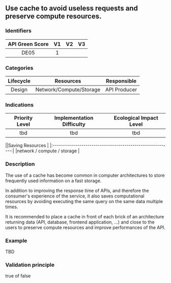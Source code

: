 ## Use cache to avoid useless requests and preserve compute resources.

### Identifiers

| API Green Score |  V1  |  V2  |  V3  |
|:-------:|:----:|:----:|:----:|
|   DE05   | 1  |   |      |

### Categories

| Lifecycle |  Resources  |  Responsible  |
|:---------:|:----:|:----:|
| Design | Network/Compute/Storage | API Producer |

### Indications

| Priority Level |      Implementation Difficulty      |  Ecological Impact Level   |
|:-------------------:|:-------------------------:|:---------------------:|
| tbd | tbd | tbd |

||Saving Resources                                           |
|:----------------------------------------------------------:|
|network / compute / storage    |

### Description

The use of a cache has become common in computer architectures to store frequently used information on a fast storage.

In addition to improving the response time of APIs, and therefore the consumer's experience of the service, it also saves computational resources by avoiding executing the same query on the same data multiple times. 

It is recommended to place a cache in front of each brick of an architecture returning data (API, database, frontend application, ...) and close to the users to preserve compute resources and improve performances of the API.



### Example
TBD 

### Validation principle

true of false